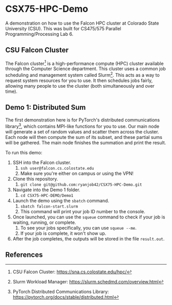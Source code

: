 # CSX75-HPC-Demo
A demonstration on how to use the Falcon HPC cluster at Colorado State University (CSU). This was built for CS475/575 Parallel Programming/Processing Lab 6.

## CSU Falcon Cluster
The Falcon cluster[^falcon] is a high-performance compute (HPC) cluster available through the Computer Science department. This cluster uses a common job scheduling and management system called Slurm[^slurm]. This acts as a way to request system resources for you to use. It then schedules jobs fairly, allowing many people to use the cluster (both simultaneously and over time).

## Demo 1: Distributed Sum
The first demonstration here is for PyTorch's distributed communications library[^dist], which contains MPI-like functions for you to use. Our main node will generate a set of random values and scatter them across the cluster. Each node will then compute the sum of its subset, and these partial sums will be gathered. The main node finishes the summation and print the result.

To run this demo:
1. SSH into the Falcon cluster.
   1. `ssh user@falcon.cs.colostate.edu`
   2. Make sure you're either on campus or using the VPN!
2. Clone this repository.
   1. `git clone git@github.com:ryanjob42/CSX75-HPC-Demo.git`
3. Navigate into the Demo 1 folder.
   1. `cd CSX75-HPC-DEMO/Demo1`
4. Launch the demo using the `sbatch` command.
   1. `sbatch falcon-start.slurm`
   2. This command will print your job ID number to the console.
5. Once launched, you can use the `squeue` command to check if your job is waiting, running, or complete.
   1. To see your jobs specifically, you can use `squeue --me`.
   2. If your job is complete, it won't show up.
6. After the job completes, the outputs will be stored in the file `result.out`.

## References
[^falcon]: CSU Falcon Cluster: https://sna.cs.colostate.edu/hpc/
[^dist]: PyTorch Distributed Communications Library: https://pytorch.org/docs/stable/distributed.html
[^slurm]: Slurm Workload Manager: https://slurm.schedmd.com/overview.html
